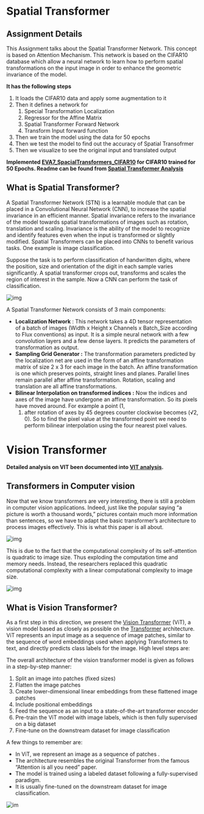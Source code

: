 # Spatial Transformer

## Assignment Details

This Assignment talks about the Spatial Transformer Network. This concept is based on Attention Mechanism. This network is based on the CIFAR10 database which allow a neural network to learn how to perform spatial transformations on the input image in order to enhance the geometric invariance of the model.

**It has the following steps**

1. It loads the CIFAR10 data and apply some augmentation to it
2. Then it defines a network for 
   1. Special Transformation Localization 
   2. Regressor for the Affine Matrix 
   3. Spatial Transformer Forward Network 
   4. Transform Input forward function
3. Then we train the model using the data for 50 epochs
4. Then we test the model to find out the accuracy of Spatial Transofrmer
5. Then we visualize to see the original input and translated output

**Implemented [EVA7_SpacialTransformers_CIFAR10](https://github.com/amitkml/Transformer-DeepLearning/blob/main/Session-12-TheDawnOfTransformers/SpacialTransformers/EVA7_SpacialTransformers_CIFAR10.ipynb) for CIFAR10 trained for 50 Epochs. Readme can be found from [Spatial Transformer Analysis](https://github.com/amitkml/Transformer-DeepLearning/blob/main/Session-12-TheDawnOfTransformers/SpacialTransformers/readme.md)**


## What is Spatial Transformer?

A  Spatial Transformer Network (STN) is a learnable module that can be  placed in a Convolutional Neural Network (CNN), to increase the spatial  invariance in an efficient manner. Spatial invariance refers to the  invariance of the model towards spatial transformations of images such  as rotation, translation and scaling. Invariance is the ability of the  model to recognize and identify features even when the input is  transformed or slightly modified. Spatial Transformers can be placed  into CNNs to benefit various tasks. One example is image classification.  

Suppose the task is to perform classification of handwritten digits,  where the position, size and orientation of the digit in each sample  varies significantly. A spatial transformer crops out, transforms and  scales the region of interest in the sample. Now a CNN can perform the  task of classification.

![img](https://miro.medium.com/max/1400/1*Mq98rPf11Dk7vxL7OuDZ7A.png)

A Spatial Transformer Network consists of 3 main components:

- **Localization Network** : This network takes a 4D tensor representation of a batch of images (Width x Height x Channels x Batch_Size according to Flux conventions) as input. It is a simple neural network with a few convolution layers and a few dense layers. It predicts the parameters of transformation as output.
- **Sampling Grid Generator :** The transformation parameters predicted by the localization net are used in the form of an affine transformation matrix of size 2 x 3 for each image in the batch. An affine transformation is one which preserves points, straight lines and planes. Parallel lines remain parallel after affine  transformation. Rotation, scaling and translation are all affine transformations.
- **Bilinear Interpolation on transformed indices :** Now the indices and axes of the image have undergone an affine transformation. So its pixels have moved around. For example a point (1,
  1) after rotation of axes by 45 degrees counter clockwise becomes (√2, 0). So to find the pixel value at the transformed point we need to perform bilinear interpolation using the four nearest pixel values.



# Vision Transformer

**Detailed analysis on VIT been documented into [VIT analysis](https://github.com/amitkml/Transformer-DeepLearning/blob/main/Session-12-TheDawnOfTransformers/VisionTransformers/readme.md).**

## Transformers in Computer vision

Now that we know transformers are very interesting, there is still a problem in computer vision applications. Indeed, just like the popular saying “a picture is worth a thousand words,” pictures contain much more information than sentences, so we have to adapt the basic transformer’s architecture to process images effectively. This is what this paper is all about.

![img](https://cdn-images-1.medium.com/max/720/1*JS21YKMUuZ6i24Y9ozpNQQ.gif)

This is due to the fact that the computational complexity of its self-attention is quadratic to image size. Thus exploding the computation time and memory needs. Instead, the researchers replaced this quadratic computational complexity with a linear computational complexity to image size.

![img](https://cdn-images-1.medium.com/max/720/1*nzaAUXFzsKIr2t0u3SOPHQ.gif)

## What is Vision Transformer?

As a first step in this direction, we present the [Vision Transformer](https://arxiv.org/abs/2010.11929) (ViT), a vision model based as closely as possible on the [Transformer](https://papers.nips.cc/paper/7181-attention-is-all-you-need.pdf) architecture. ViT represents an input image as a sequence of image patches, similar to the sequence of word embeddings used when applying Transformers to text, and directly predicts class labels for the image. High level steps are:



The overall architecture of the vision transformer model is given as follows in a step-by-step manner:

1. Split an image into patches (fixed sizes)
2. Flatten the image patches
3. Create lower-dimensional linear embeddings from these flattened image patches
4. Include positional embeddings
5. Feed the sequence as an input to a state-of-the-art transformer encoder
6. Pre-train the ViT model with image labels, which is then fully supervised on a big dataset
7. Fine-tune on the downstream dataset for image classification

A few things to remember are:

- In ViT, we represent an image as a sequence of patches .
- The architecture resembles the original Transformer from the famous “Attention is all you need” paper.
- The model is trained using a labeled dataset following a fully-supervised paradigm.
- It is usually fine-tuned on the downstream dataset for image classification.

![im](https://1.bp.blogspot.com/-_mnVfmzvJWc/X8gMzhZ7SkI/AAAAAAAAG24/8gW2AHEoqUQrBwOqjhYB37A7OOjNyKuNgCLcBGAsYHQ/s1600/image1.gif)
